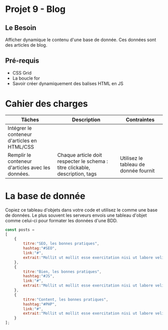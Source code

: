 # Projet 9 - Blog
## Le Besoin
Afficher dynamique le contenu d'une base de donnée. Ces données sont des articles de blog.

## Pré-requis
- CSS Grid
- La boucle for
- Savoir créer dynamiquement des balises HTML en JS

# Cahier des charges
|Tâches| Description | Contraintes |
|---|---|---|
| Intégrer le conteneur d'articles en HTML/CSS |
| Remplir le conteneur d'articles avec les données. | Chaque article doit respecter le schema : titre clickable, description, tags  | Utilisez le tableau de donnée fournit |


# La base de donnée
Copiez ce tableau d'objets dans votre code et utilisez le comme une base de données. Le plus souvent les serveurs envois une tableau d'objet comme celui-ci pour formater les données d'une BDD.
```js
const posts = 
[
    {
        titre:"SEO, les bonnes pratiques",
        hashtag:"#SEO",
        link:"#",
        extrait:"Mollit ut mollit esse exercitation nisi ut labore velit anim pariatur sit deserunt anim. Dolore consequat aliquip esse elit culpa aliqua. Consectetur mollit irure minim incididunt nulla non. Ad sunt mollit aliqua minim fugiat et minim commodo. Anim proident incididunt veniam duis cupidatat irure eu. Elit nulla nisi ea laborum mollit excepteur enim ut Lorem. Cupidatat minim consectetur mollit in ut consectetur est duis do sint cillum nisi."
    },
    {
        titre:"Bien, les bonnes pratiques",
        hashtag:"#JS",
        link:"#",
        extrait:"Mollit ut mollit esse exercitation nisi ut labore velit anim pariatur sit deserunt anim. Dolore consequat aliquip esse elit culpa aliqua. Consectetur mollit irure minim incididunt nulla non. Ad sunt mollit aliqua minim fugiat et minim commodo. Anim proident incididunt veniam duis cupidatat irure eu. Elit nulla nisi ea laborum mollit excepteur enim ut Lorem. Cupidatat minim consectetur mollit in ut consectetur est duis do sint cillum nisi."
    },
    {
        titre:"Content, les bonnes pratiques",
        hashtag:"#PHP",
        link:"#",
        extrait:"Mollit ut mollit esse exercitation nisi ut labore velit anim pariatur sit deserunt anim. Dolore consequat aliquip esse elit culpa aliqua. Consectetur mollit irure minim incididunt nulla non. Ad sunt mollit aliqua minim fugiat et minim commodo. Anim proident incididunt veniam duis cupidatat irure eu. Elit nulla nisi ea laborum mollit excepteur enim ut Lorem. Cupidatat minim consectetur mollit in ut consectetur est duis do sint cillum nisi."
    }
];
```